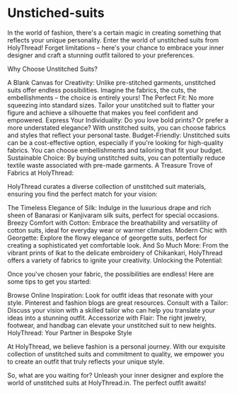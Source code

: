 # Unstiched-suits
In the world of fashion, there's a certain magic in creating something that reflects your unique personality. Enter the world of unstitched suits from HolyThread! Forget limitations – here's your chance to embrace your inner designer and craft a stunning outfit tailored to your preferences.

Why Choose Unstitched Suits?

A Blank Canvas for Creativity: Unlike pre-stitched garments, unstitched suits offer endless possibilities. Imagine the fabrics, the cuts, the embellishments – the choice is entirely yours!
The Perfect Fit: No more squeezing into standard sizes. Tailor your unstitched suit to flatter your figure and achieve a silhouette that makes you feel confident and empowered.
Express Your Individuality: Do you love bold prints? Or prefer a more understated elegance? With unstitched suits, you can choose fabrics and styles that reflect your personal taste.
Budget-Friendly: Unstitched suits can be a cost-effective option, especially if you're looking for high-quality fabrics. You can choose embellishments and tailoring that fit your budget.
Sustainable Choice: By buying unstitched suits, you can potentially reduce textile waste associated with pre-made garments.
A Treasure Trove of Fabrics at HolyThread:

HolyThread curates a diverse collection of unstitched suit materials, ensuring you find the perfect match for your vision:

The Timeless Elegance of Silk: Indulge in the luxurious drape and rich sheen of Banarasi or Kanjivaram silk suits, perfect for special occasions.
Breezy Comfort with Cotton: Embrace the breathability and versatility of cotton suits, ideal for everyday wear or warmer climates.
Modern Chic with Georgette: Explore the flowy elegance of georgette suits, perfect for creating a sophisticated yet comfortable look.
And So Much More: From the vibrant prints of Ikat to the delicate embroidery of Chikankari, HolyThread offers a variety of fabrics to ignite your creativity.
Unlocking the Potential:

Once you've chosen your fabric, the possibilities are endless! Here are some tips to get you started:

Browse Online Inspiration: Look for outfit ideas that resonate with your style. Pinterest and fashion blogs are great resources.
Consult with a Tailor: Discuss your vision with a skilled tailor who can help you translate your ideas into a stunning outfit.
Accessorize with Flair: The right jewelry, footwear, and handbag can elevate your unstitched suit to new heights.
HolyThread: Your Partner in Bespoke Style

At HolyThread, we believe fashion is a personal journey. With our exquisite collection of unstitched suits and commitment to quality, we empower you to create an outfit that truly reflects your unique style.

So, what are you waiting for? Unleash your inner designer and explore the world of unstitched suits at HolyThread.in. The perfect outfit awaits!
